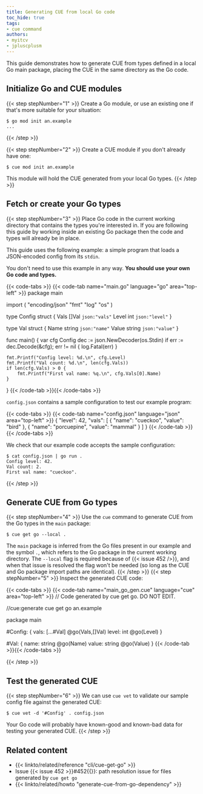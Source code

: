 ```yaml
---
title: Generating CUE from local Go code
toc_hide: true
tags:
- cue command
authors:
- myitcv
- jpluscplusm
---
```


This guide demonstrates how to generate CUE from types defined in a local Go
main package, placing the CUE in the same directory as the Go code.

## Initialize Go and CUE modules

{{< step stepNumber="1" >}}
Create a Go module, or use an existing one if that's more suitable for your situation:

```text { title="TERMINAL" codeToCopy="Z28gbW9kIGluaXQgYW4uZXhhbXBsZQ==" }
$ go mod init an.example
...
```
{{< /step >}}

{{< step stepNumber="2" >}}
Create a CUE module if you don't already have one:

```text { title="TERMINAL" codeToCopy="Y3VlIG1vZCBpbml0IGFuLmV4YW1wbGU=" }
$ cue mod init an.example
```

This module will hold the CUE generated from your local Go types.
{{< /step >}}

## Fetch or create your Go types

{{< step stepNumber="3" >}}
Place Go code in the current working directory that contains the types you're
interested in.
If you are following this guide by working inside an existing Go package then
the code and types will already be in place.

This guide uses the following example:
a simple program that loads a JSON-encoded config from its `stdin`.

You don't need to use this example in any way.
**You should use your own Go code and types.**

{{< code-tabs >}}
{{< code-tab name="main.go" language="go" area="top-left" >}}
package main

import (
	"encoding/json"
	"fmt"
	"log"
	"os"
)

type Config struct {
	Vals  []Val `json:"vals"`
	Level int   `json:"level"`
}

type Val struct {
	Name  string `json:"name"`
	Value string `json:"value"`
}

func main() {
	var cfg Config
	dec := json.NewDecoder(os.Stdin)
	if err := dec.Decode(&cfg); err != nil {
		log.Fatal(err)
	}

	fmt.Printf("Config level: %d.\n", cfg.Level)
	fmt.Printf("Val count: %d.\n", len(cfg.Vals))
	if len(cfg.Vals) > 0 {
		fmt.Printf("First val name: %q.\n", cfg.Vals[0].Name)
	}
}
{{< /code-tab >}}{{< /code-tabs >}}

`config.json` contains a sample configuration to test our example program:

{{< code-tabs >}}
{{< code-tab name="config.json" language="json" area="top-left" >}}
{
    "level": 42,
    "vals": [
        {
            "name": "cueckoo",
            "value": "bird"
        },
        {
            "name": "porcuepine",
            "value": "mammal"
        }
    ]
}
{{< /code-tab >}}{{< /code-tabs >}}

We check that our example code accepts the sample configuration:

```text { title="TERMINAL" codeToCopy="Y2F0IGNvbmZpZy5qc29uIHwgZ28gcnVuIC4=" }
$ cat config.json | go run .
Config level: 42.
Val count: 2.
First val name: "cueckoo".
```
{{< /step >}}

## Generate CUE from Go types

{{< step stepNumber="4" >}}
Use the `cue` command to generate CUE from the Go types in the `main` package:

```text { title="TERMINAL" codeToCopy="Y3VlIGdldCBnbyAtLWxvY2FsIC4=" }
$ cue get go --local .
```

The `main` package is inferred from the Go files present in our
example and the symbol `.`, which refers to the Go package in the current
working directory.
The `--local` flag is required because of {{< issue 452 />}}, and when that
issue is resolved the flag won't be needed (so long as the CUE and Go package
import paths are identical).
{{< /step >}}
{{< step stepNumber="5" >}}
Inspect the generated CUE code:

{{< code-tabs >}}
{{< code-tab name="main_go_gen.cue" language="cue" area="top-left" >}}
// Code generated by cue get go. DO NOT EDIT.

//cue:generate cue get go an.example

package main

#Config: {
	vals: [...#Val] @go(Vals,[]Val)
	level: int @go(Level)
}

#Val: {
	name:  string @go(Name)
	value: string @go(Value)
}
{{< /code-tab >}}{{< /code-tabs >}}

{{< /step >}}
## Test the generated CUE

{{< step stepNumber="6" >}}
We can use `cue vet` to validate our sample config file against the generated CUE:

```text { title="TERMINAL" codeToCopy="Y3VlIHZldCAtZCAnI0NvbmZpZycgLiBjb25maWcuanNvbg==" }
$ cue vet -d '#Config' . config.json
```

Your Go code will probably have known-good and known-bad data for testing your generated CUE.
{{< /step >}}

## Related content

- {{< linkto/related/reference "cli/cue-get-go" >}}
- Issue {{< issue 452 >}}#452{{</issue>}}: path resolution issue for files generated by `cue get go`
- {{< linkto/related/howto "generate-cue-from-go-dependency" >}}
